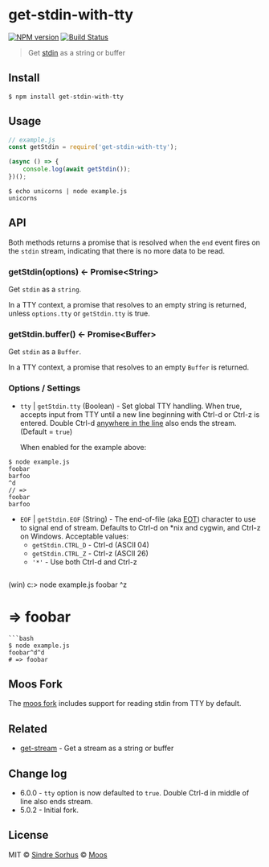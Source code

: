 # get-stdin-with-tty

[![NPM version](https://img.shields.io/npm/v/get-stdin-with-tty.svg)](https://www.npmjs.com/package/get-stdin-with-tty)
[![Build Status](https://travis-ci.org/moos/get-stdin-with-tty.svg?branch=master)](https://travis-ci.org/github/moos/get-stdin-with-tty)

> Get [stdin](https://nodejs.org/api/process.html#process_process_stdin) as a string or buffer

## Install

```
$ npm install get-stdin-with-tty
```

## Usage

```js
// example.js
const getStdin = require('get-stdin-with-tty');

(async () => {
	console.log(await getStdin());
})();
```

```
$ echo unicorns | node example.js
unicorns
```

## API

Both methods returns a promise that is resolved when the `end` event fires on the `stdin` stream, indicating that there is no more data to be read.

### getStdin(options) ← Promise&lt;String&gt;

Get `stdin` as a `string`.

In a TTY context, a promise that resolves to an empty string is returned, unless `options.tty` or `getStdin.tty` is true.

### getStdin.buffer()  ← Promise&lt;Buffer&gt;

Get `stdin` as a `Buffer`.

In a TTY context, a promise that resolves to an empty `Buffer` is returned.

### Options / Settings

- `tty` | `getStdin.tty` (Boolean) -
   Set global TTY handling.  When true, accepts input from TTY until a new line beginning with Ctrl-d or Ctrl-z is entered.  Double Ctrl-d [anywhere in the line](https://stackoverflow.com/a/21261742/302177) also ends the stream. (Default = `true`)

   When enabled for the example above:
```
$ node example.js
foobar
barfoo
^d
// =>
foobar
barfoo
```

- `EOF` | `getStdin.EOF` (String) - The end-of-file (aka [EOT](https://en.wikipedia.org/wiki/End-of-Transmission_character)) character to use to signal end of stream.  Defaults to Ctrl-d on \*nix and cygwin, and Ctrl-z on Windows.  Acceptable values:
    - `getStdin.CTRL_D` - Ctrl-d (ASCII 04)
    - `getStdin.CTRL_Z` - Ctrl-z (ASCII 26)
    - `'*'` - Use both Ctrl-d and Ctrl-z
	```shell
 (win) c:\> node example.js
 foobar
 ^z
 # => foobar
 ```
 ```bash
 $ node example.js
 foobar^d^d
 # => foobar
 ```

## Moos Fork

The [moos fork](https://github.com/moos/get-stdin) includes support for reading stdin from TTY by default.

## Related

- [get-stream](https://github.com/sindresorhus/get-stream) - Get a stream as a string or buffer

## Change log

- 6.0.0 - `tty` option is now defaulted to `true`. Double Ctrl-d in middle of line also ends stream.
- 5.0.2 - Initial fork.

## License

MIT © [Sindre Sorhus](http://sindresorhus.com)
© [Moos](http://github.com/moos)
